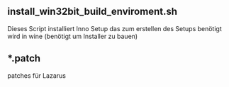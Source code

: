 install_win32bit_build_enviroment.sh
------------------------------------

Dieses Script installiert Inno Setup das zum erstellen des Setups benötigt wird in wine (benötigt um Installer zu bauen)

*.patch
------------------------------------
patches für Lazarus
